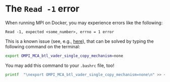 # The `Read -1` error

When running MPI on Docker, you may experience errors like the following:
```
Read -1, expected <some_number>, errno = 1 error
```
This is a known issue (see, e.g., [here](https://github.com/open-mpi/ompi/issues/4948)), that can be solved by typing the following command on the terminal:
```bash
export OMPI_MCA_btl_vader_single_copy_mechanism=none
```
You may add this command to your `.bashrc` file, too!
```bash
printf  "\nexport OMPI_MCA_btl_vader_single_copy_mechanism=none\n" >> ~/.bashrc
```
